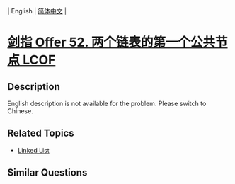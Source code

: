 
| English | [简体中文](README.md) |

# [剑指 Offer 52. 两个链表的第一个公共节点  LCOF](https://leetcode-cn.com/problems/liang-ge-lian-biao-de-di-yi-ge-gong-gong-jie-dian-lcof/)

## Description

English description is not available for the problem. Please switch to Chinese.

## Related Topics

- [Linked List](https://leetcode-cn.com/tag/linked-list)

## Similar Questions


